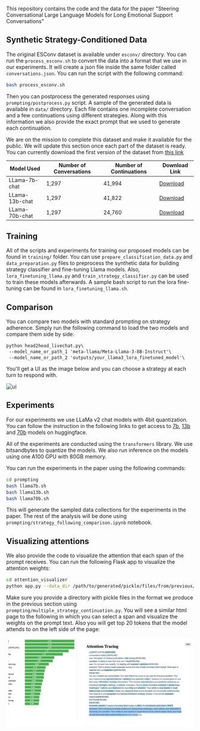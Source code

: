 
This repository contains the code and the data for the paper "Steering Conversational Large Language Models for Long
Emotional Support Conversations"

## Synthetic Strategy-Conditioned Data

The original ESConv dataset is available under `esconv/` directory. You can run the `process_esconv.sh` to
convert the data into a format that we use in our experiments. It will create a json file inside the same folder
called `conversations.json`. You can run the script with the following command:

```sh
bash process_esconv.sh
```

Then you can postprocess the generated responses using `prompting/postprocess.py` script. A sample of the generated data
is available in `data/` directory. Each file contains one incomplete conversation and a few continuations using 
different strategies. Along with this information we also provide the exact prompt that we used to generate each continuation.

We are on the mission to complete this dataset and make it available for the public. We will update this section once each
part of the dataset is ready. You can currently download the first version of the dataset from [this link](https://drive.google.com/file/d/11UOExWowxcQfi168zGJ5M2AJmK9J_MaV/view?usp=sharing)

| Model Used | Number of Conversations | Number of Continuations | Download Link |
|------------|-------------------------|-------------------------|---------------|
| LLama-7b-chat    | 1,297                    | 41,994                      | [Download](https://drive.google.com/file/d/1D4d4G8KJgtjqbkfhtYpyicwgW8rzX2Kq/view?usp=sharing) |
| LLama-13b-chat    | 1,297                     | 41,822                     | [Download](https://drive.google.com/file/d/1p8-Gm6zvBd0rsZfLatFL7YbvywDyYFV-/view?usp=sharing) |
| LLama-70b-chat     | 1,297                     | 24,760                      | [Download](https://drive.google.com/file/d/14IsKwt4B8eGflLEsSDlboIAZlstYS95i/view?usp=sharing) |


## Training

All of the scripts and experiments for training our proposed models can be found in `training/` folder. You can use `prepare_classification_data.py` and `data_preparation.py` files to preprocess the synthetic data for building strategy classifier and fine-tuning Llama models. Also, `lora_finetuning_llama.py` and `train_strategy_classifier.py` can be used to train these models afterwards. A sample bash script to run the lora fine-tuning can be found in `lora_finetuning_llama.sh`.

## Comparison

You can compare two models with standard prompting on strategy adherence. Simply run the following command to load the two models and compare them side by side:

```
python head2head_livechat.py\
 --model_name_or_path_1 'meta-llama/Meta-Llama-3-8B-Instruct'\
 --model_name_or_path_2 'outputs/your_llama3_lora_finetuned_model'\
```

You'll get a UI as the image below and you can choose a strategy at each turn to respond with.

<img width="1224" alt="ui" src="https://github.com/user-attachments/assets/7e698d91-c4bc-42ce-b2d4-d31091bec876">

## Experiments

For our experiments we use LLaMa v2 chat models with 4bit quantization. You can follow the instruction in the following
links to get access to [7b](https://huggingface.co/meta-llama/Llama-2-7b-chat-hf), [13b](https://huggingface.co/meta-llama/Llama-2-13b-chat-hf) 
and [70b](https://huggingface.co/meta-llama/Llama-2-70b-chat-hf) models on huggingface.

All of the experiments are conducted using the `transformers` library. We use bitsandbytes to quantize the models. We also
run inference on the models using one A100 GPU with 80GB memory.

You can run the experiments in the paper using the following commands:

```sh
cd prompting
bash llama7b.sh
bash llama13b.sh
bash llama70b.sh
```

This will generate the sampled data collections for the experiments in the paper. The rest of the 
analysis will be done using `prompting/strategy_following_comparison.ipynb` notebook.

## Visualizing attentions

We also provide the code to visualize the attention that each span of the prompt receives. You can run the following
Flask app to visualize the attention weights:

```sh
cd attention_visualizer
python app.py --data_dir /path/to/generated/pickle/files/from/previous/step
```

Make sure you provide a directory with pickle files in the format we produce in the previous section
using `prompting/multiple_strategy_continuation.py`. You will see a similar html page to the following
in which you can select a span and visualize the weights on the prompt text. Also you will get top
20 tokens that the model attends to on the left side of the page:

![attention highlighting](attention_visualizer/static/demo.png)
